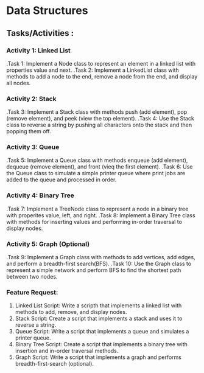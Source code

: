 # Data Structures

## Tasks/Activities :

### Activity 1: Linked List

.Task 1: Implement a Node class to represent an element in a linked list with properties value and next.
.Task 2: Implement a LinkedList class with methods to add a node to the end, remove a node from the end, and display all nodes.

### Activity 2: Stack

.Task 3: Implement a Stack class with methods push (add element), pop (remove element), and peek (view the top element).
.Task 4: Use the Stack class to reverse a string by pushing all characters onto the stack and then popping them off.

### Activity 3: Queue

.Task 5: Implement a Queue class with methods enqueue (add element), dequeue (remove element), and front (vieq the first element).
.Task 6: Use the Queue class to simulate a simple printer queue where print jobs are added to the queue and processed in order.

### Activity 4: Binary Tree

.Task 7: Implement a TreeNode class to represent a node in a binary tree with properites value, left, and right.
.Task 8: Implement a Binary Tree class with methods for inserting values and performing in-order traversal to display nodes.

### Activity 5: Graph (Optional)

.Task 9: Implement a Graph class with methods to add vertices, add edges, and perform a breadth-first search(BFS).
.Task 10: Use the Graph class to represent a simple network and perform BFS to find the shortest path between two nodes.

### Feature Request:

1. Linked List Script: Write a scripth that implements a linked list with methods to add, remove, and display nodes.
2. Stack Script: Create a script that implements a stack and uses it to reverse a string.
3. Queue Script: Write a script that implements a queue and simulates a printer queue.
4. Binary Tree Script: Create a script that implements a binary tree with insertion and in-order traversal methods.
5. Graph Script: Write a script that implements a graph and performs breadth-first-search (optional).
